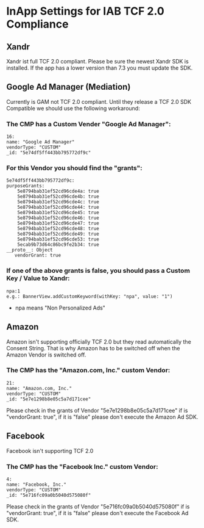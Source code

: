# InApp Settings for IAB TCF 2.0 Compliance 

## Xandr
Xandr ist full TCF 2.0 compliant. Please be sure the newest Xandr SDK is installed. If the app has a lower version than 7.3 you must update the SDK.

## Google Ad Manager (Mediation)
Currently is GAM not TCF 2.0 compliant. Until they release a TCF 2.0 SDK Compatible we should use the following workaround:

### The CMP has a Custom Vender "Google Ad Manager":

```
16:
name: "Google Ad Manager"
vendorType: "CUSTOM"
_id: "5e74df5ff443bb795772df9c"
```

### For this Vendor you should find the "grants":

```
5e74df5ff443bb795772df9c:
purposeGrants:
    5e8794bab31ef52cd96cde4a: true
    5e8794bab31ef52cd96cde4b: true
    5e8794bab31ef52cd96cde4c: true
    5e8794bab31ef52cd96cde44: true
    5e8794bab31ef52cd96cde45: true
    5e8794bab31ef52cd96cde46: true
    5e8794bab31ef52cd96cde47: true
    5e8794bab31ef52cd96cde48: true
    5e8794bab31ef52cd96cde49: true
    5e8794bab31ef52cd96cde53: true
    5ecab9b73d64c86bc9fe2b34: true
__proto__: Object
   vendorGrant: true
```

### If one of the above grants is false, you should pass a Custom Key / Value to Xandr:

```
npa:1
e.g.: BannerView.addCustomKeyword(withKey: "npa", value: "1")
```

* npa means "Non Personalized Ads"

## Amazon
Amazon isn't supporting officially TCF 2.0 but they read automatically the Consent String. That is why Amazon has to be switched off when the Amazon Vendor is switched off.

### The CMP has the "Amazon.com, Inc." custom Vendor:

```
21:
name: "Amazon.com, Inc."
vendorType: "CUSTOM"
_id: "5e7e1298b8e05c5a7d171cee"
```

Please check in the grants of Vendor "5e7e1298b8e05c5a7d171cee" if is "vendorGrant: true", if it is "false" please don't execute the Amazon Ad SDK.

## Facebook
Facebook isn't supporting  TCF 2.0

### The CMP has the "Facebook Inc." custom Vendor:

```
4:
name: "Facebook, Inc."
vendorType: "CUSTOM"
_id: "5e716fc09a0b5040d575080f"
```

Please check in the grants of Vendor "5e716fc09a0b5040d575080f" if is "vendorGrant: true", if it is "false" please don't execute the Facebook Ad SDK.
